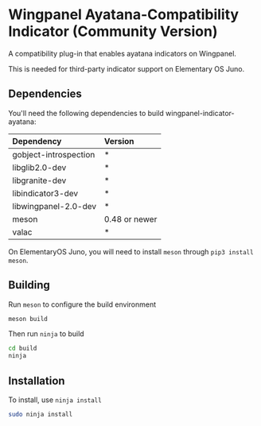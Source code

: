 # Wingpanel Ayatana-Compatibility Indicator (Community Version)
A compatibility plug-in that enables ayatana indicators on Wingpanel.

This is needed for third-party indicator support on Elementary OS Juno.

## Dependencies

You'll need the following dependencies to build wingpanel-indicator-ayatana:

|Dependency|Version|
|:--|:--|
|gobject-introspection|*|
|libglib2.0-dev|*|
|libgranite-dev|*|
|libindicator3-dev|*|
|libwingpanel-2.0-dev|*|
|meson|0.48 or newer|
|valac|*|

On ElementaryOS Juno, you will need to install `meson` through `pip3 install meson`.

## Building

Run `meson` to configure the build environment

```bash
meson build
```

Then run `ninja` to build

```bash
cd build
ninja
```

## Installation

To install, use `ninja install`

```bash
sudo ninja install
```
